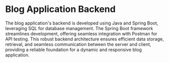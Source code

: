 # Blog Application Backend

The blog application's backend is developed using Java and Spring Boot, leveraging SQL for database management. The Spring Boot framework streamlines development, offering seamless integration with Postman for API testing. This robust backend architecture ensures efficient data storage, retrieval, and seamless communication between the server and client, providing a reliable foundation for a dynamic and responsive blog application.
